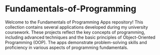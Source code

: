 # Fundamentals-of-Programming
Welcome to the Fundamentals of Programming Apps repository! This collection contains several applications developed during my university coursework. These projects reflect the key concepts of programming, including advanced techniques and the basic principles of Object-Oriented Programming (OOP). The apps demonstrate problem-solving skills and proficiency in various aspects of programming fundamentals.
